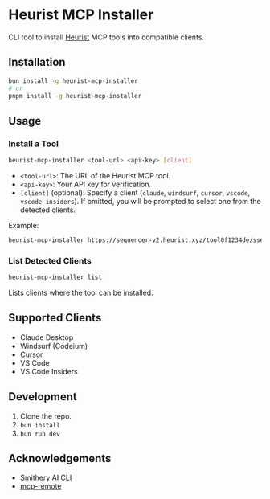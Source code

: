 # Heurist MCP Installer

CLI tool to install [Heurist](https://heurist.ai/) MCP tools into compatible clients.

## Installation

```bash
bun install -g heurist-mcp-installer
# or
pnpm install -g heurist-mcp-installer
```

## Usage

### Install a Tool

```bash
heurist-mcp-installer <tool-url> <api-key> [client]
```

- `<tool-url>`: The URL of the Heurist MCP tool.
- `<api-key>`: Your API key for verification.
- `[client]` (optional): Specify a client (`claude`, `windsurf`, `cursor`, `vscode`, `vscode-insiders`). If omitted, you will be prompted to select one from the detected clients.

Example:
```bash
heurist-mcp-installer https://sequencer-v2.heurist.xyz/tool0f1234de/sse api_key cursor
```

### List Detected Clients

```bash
heurist-mcp-installer list
```

Lists clients where the tool can be installed.

## Supported Clients

- Claude Desktop
- Windsurf (Codeium)
- Cursor
- VS Code
- VS Code Insiders

## Development

1. Clone the repo.
2. `bun install`
3. `bun run dev`

## Acknowledgements

- [Smithery AI CLI](https://github.com/smithery-ai/cli/)
- [mcp-remote](https://github.com/geelen/mcp-remote)
